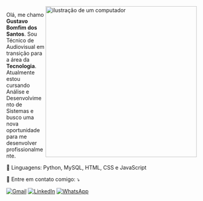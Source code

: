 <img src="https://raw.githubusercontent.com/MicaelliMedeiros/micaellimedeiros/master/image/computer-illustration.png" alt="ilustração de um computador" min-width="400px" max-width="400px" width="400px" align="right">

<p style="text-align: left;"> 
  Olá, me chamo <strong>Gustavo Bomfim dos Santos</strong>. Sou Técnico de Audiovisual em transição para a área da <strong>Tecnologia</strong>. 
  Atualmente estou cursando Análise e Desenvolvimento de Sistemas e busco uma nova oportunidade para me desenvolver profissionalmente.
</p>

<p style="text-align: left;">
  🦄 Linguagens: Python, MySQL, HTML, CSS e JavaScript 
</p>

<p style="text-align: left;">
  💌 Entre em contato comigo: ⤵️
</p>

<p align="left">
  <a href="mailto:gustavobomfimdossantos@gmail.com">
    <img src="https://img.shields.io/badge/-Gmail-FF0000?style=flat-square&labelColor=FF0000&logo=gmail&logoColor=white&link=LINK-DO-SEU-GMAIL" alt="Gmail"/></a>

  <a href="https://www.linkedin.com/in/gustavo-bomfim-dos-santos-315a7913b/">
    <img src="https://img.shields.io/badge/-Linkedin-0e76a8?style=flat-square&logo=Linkedin&logoColor=white&link=LINK-DO-SEU-LINKEDIN" alt="LinkedIn"/></a>

  <a href="https://wa.me/5511997605202">
    <img src="https://img.shields.io/badge/-WhatsApp-25d366?style=flat-square&labelColor=25d366&logo=whatsapp&logoColor=white&link=API-DO-SEU-WHATSAPP" alt="WhatsApp"/></a>
</p>
